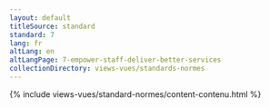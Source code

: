 ```yaml
---
layout: default
titleSource: standard
standard: 7
lang: fr
altLang: en
altLangPage: 7-empower-staff-deliver-better-services
collectionDirectory: views-vues/standards-normes
---
```

{% include views-vues/standard-normes/content-contenu.html %}
